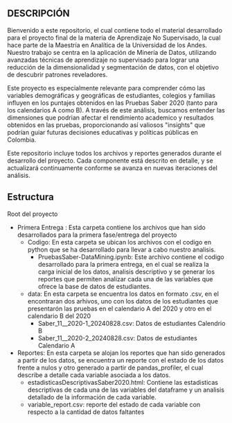 ## DESCRIPCIÓN

Bienvenido a este repositorio, el cual contiene todo el material desarrollado para el proyecto final de la materia de Aprendizaje No Supervisado, la cual hace parte de la Maestría en Analítica de la Universidad de los Andes. Nuestro trabajo se centra en la aplicación de Minería de Datos, utilizando avanzadas técnicas de aprendizaje no supervisado para lograr una reducción de la dimensionalidad y segmentación de datos, con el objetivo de descubrir patrones reveladores.

Este proyecto es especialmente relevante para comprender cómo las variables demográficas y geográficas de estudiantes, colegios y familias influyen en los puntajes obtenidos en las Pruebas Saber 2020 (tanto para los calendarios A como B). A través de este análisis, buscamos entender las dimensiones que podrian afectar el rendimiento academico y resultados obtenidos en las pruebas, proporcionando así valiosos "insights" que podrían guiar futuras decisiones educativas y políticas públicas en Colombia.

Este repositorio incluye todos los archivos y reportes generados durante el desarrollo del proyecto. Cada componente está descrito en detalle, y se actualizará continuamente conforme se avanza en nuevas iteraciones del análisis. 


## Estructura
Root del proyecto 
  - Primera Entrega : Esta carpeta contiene los archivos que han sido desarrollados para la primera fase/entrega del proyecto
    - Codigo: En esta carpeta se ubican los archivos con el codigo en python que se ha desarrollado para llevar a cabo nuestro analisis.
        - PruebasSaber-DataMining.ipynb: Este archivo contiene el codigo desarrollado para la primera entrega, en el cual se realiza la carga inicial de los     datos, analisis descriptivo y se generar los reportes que permiten analizar cada una de las variables que ofrece la base de datos de estudiantes.
    - data: En esta carpeta se encuentra los datos en formato .csv, en el encontraran dos arhivos, uno con los datos de los estudiantes que presentarón las pruebas en el calendario A del 2020 y otro en el calendario B del 2020
      - Saber_11__2020-1_20240828.csv: Datos de estudiantes Calendrio B
      - Saber_11__2020-2_20240828.csv: Datos de estudiantes Calendario A
  - Reportes: En esta carpeta se alojan los reportes que han sido generados a partir de los datos, se encuentra un reporte con el estado de los datos frente a nulos y otro generado a partir de pandas_profiler, el cual describe a detalle cada variable asociada a los datos.
    - estadisticasDescriptivasSaber2020.html: Contiene las estadisticas descriptivas de cada una de las variables del dataframe y un analisis detallado de la información de cada variable.
    - variable_report.csv: reporte del estado de cada variable con respecto a la cantidad de datos faltantes


